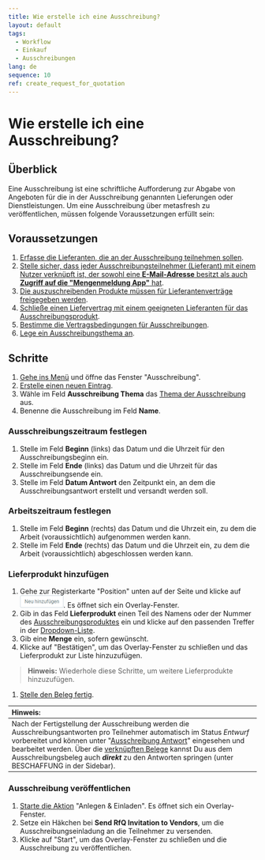 ```yaml
---
title: Wie erstelle ich eine Ausschreibung?
layout: default
tags:
  - Workflow
  - Einkauf
  - Ausschreibungen
lang: de
sequence: 10
ref: create_request_for_quotation
---
```


# Wie erstelle ich eine Ausschreibung?

## Überblick
Eine Ausschreibung ist eine schriftliche Aufforderung zur Abgabe von Angeboten für die in der Ausschreibung genannten Lieferungen oder Dienstleistungen. Um eine Ausschreibung über metasfresh zu veröffentlichen, müssen folgende Voraussetzungen erfüllt sein:

## Voraussetzungen
1. [Erfasse die Lieferanten, die an der Ausschreibung teilnehmen sollen](Neuer_Geschaeftspartner_Lieferant).
1. [Stelle sicher, dass jeder Ausschreibungsteilnehmer (Lieferant) mit einem Nutzer verknüpft ist, der sowohl eine **E-Mail-Adresse** besitzt als auch **Zugriff auf die "Mengenmeldung App"** hat](Ausschreibung_Zugriff_Mengenmeldung_App).
1. [Die auszuschreibenden Produkte müssen für Lieferantenverträge freigegeben werden](Produkt_fuer_Lieferantenvertrag).
1. [Schließe einen Liefervertrag mit einem geeigneten Lieferanten für das Ausschreibungsprodukt](Liefervertrag_erzeugen).
1. [Bestimme die Vertragsbedingungen für Ausschreibungen](Vertragsbedingungen_Ausschreibung_definieren).
1. [Lege ein Ausschreibungsthema an](Ausschreibungsthema_anlegen).

## Schritte
1. [Gehe ins Menü](Menu) und öffne das Fenster "Ausschreibung".
1. [Erstelle einen neuen Eintrag](Neuer_Datensatz_Fenster_Webui).
1. Wähle im Feld **Ausschreibung Thema** das [Thema der Ausschreibung](Ausschreibungsthema_anlegen) aus.
1. Benenne die Ausschreibung im Feld **Name**.

### Ausschreibungszeitraum festlegen
1. Stelle im Feld **Beginn** (links) das Datum und die Uhrzeit für den Ausschreibungsbeginn ein.
1. Stelle im Feld **Ende** (links) das Datum und die Uhrzeit für das Ausschreibungsende ein.
1. Stelle im Feld **Datum Antwort** den Zeitpunkt ein, an dem die Ausschreibungsantwort erstellt und versandt werden soll.

### Arbeitszeitraum festlegen
1. Stelle im Feld **Beginn** (rechts) das Datum und die Uhrzeit ein, zu dem die Arbeit (voraussichtlich) aufgenommen werden kann.
1. Stelle im Feld **Ende** (rechts) das Datum und die Uhrzeit ein, zu dem die Arbeit (voraussichtlich) abgeschlossen werden kann.

### Lieferprodukt hinzufügen
1. Gehe zur Registerkarte "Position" unten auf der Seite und klicke auf !["Neu hinzufügen"](assets/Neu_hinzufuegen_Button.png). Es öffnet sich ein Overlay-Fenster.
1. Gib in das Feld **Lieferprodukt** einen Teil des Namens oder der Nummer des [Ausschreibungsproduktes](Produkt_fuer_Lieferantenvertrag) ein und klicke auf den passenden Treffer in der <a href="Keyboard_Shortcuts_Liste#dropdown" title="Dynamisches Suchfeld (Autocomplete)">Dropdown-Liste</a>.
1. Gib eine **Menge** ein, sofern gewünscht.
1. Klicke auf "Bestätigen", um das Overlay-Fenster zu schließen und das Lieferprodukt zur Liste hinzuzufügen.
 >**Hinweis:** Wiederhole diese Schritte, um weitere Lieferprodukte hinzuzufügen.

1. [Stelle den Beleg fertig](BelegverarbeitungFertigstellen).

| **Hinweis:** |
| :--- |
| Nach der Fertigstellung der Ausschreibung werden die Ausschreibungsantworten pro Teilnehmer automatisch im Status *Entwurf* vorbereitet und können unter "[Ausschreibung Antwort](Menu)" eingesehen und bearbeitet werden. Über die [verknüpften Belege](SpringezuBelegen) kannst Du aus dem Ausschreibungsbeleg auch ***direkt*** zu den Antworten springen (unter BESCHAFFUNG in der Sidebar). |

### Ausschreibung veröffentlichen
1. [Starte die Aktion](AktionStarten#aktionsmenue) "Anlegen & Einladen". Es öffnet sich ein Overlay-Fenster.
1. Setze ein Häkchen bei **Send RfQ Invitation to Vendors**, um die Ausschreibungseinladung an die Teilnehmer zu versenden.
1. Klicke auf "Start", um das Overlay-Fenster zu schließen und die Ausschreibung zu veröffentlichen.
